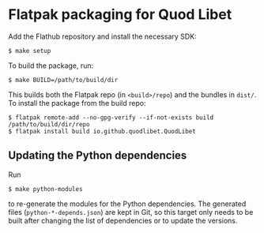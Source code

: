 # Flatpak packaging for Quod Libet

Add the Flathub repository and install the necessary SDK:

	$ make setup

To build the package, run:

    $ make BUILD=/path/to/build/dir

This builds both the Flatpak repo (in `<build>/repo`) and the bundles in
`dist/`. To install the package from the build repo:

    $ flatpak remote-add --no-gpg-verify --if-not-exists build /path/to/build/dir/repo
    $ flatpak install build io.github.quodlibet.QuodLibet

## Updating the Python dependencies
Run

    $ make python-modules

to re-generate the modules for the Python dependencies. The generated files
(`python-*-depends.json`) are kept in Git, so this target only needs to be built
after changing the list of dependencies or to update the versions.
